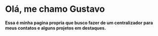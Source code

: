 # Olá, me chamo Gustavo

**Essa é minha pagina propria que busco fazer de um centralizador para meus contatos e alguns projetos em destaques.**
